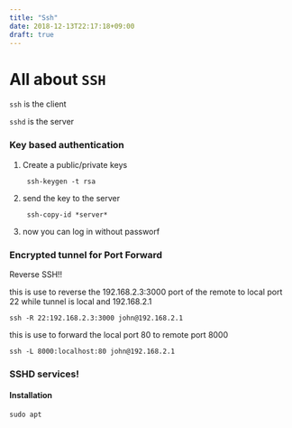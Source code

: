 ```yaml
---
title: "Ssh"
date: 2018-12-13T22:17:18+09:00
draft: true
---
```


# All about `SSH`

`ssh` is the client

`sshd` is the server

### Key based authentication

1. Create a public/private keys

		ssh-keygen -t rsa 

2. send the key to the server

		ssh-copy-id *server*

3. now you can log in without passworf

### Encrypted tunnel for Port Forward

Reverse SSH!!

this is use to reverse the 192.168.2.3:3000 port of the remote to local port 22 while tunnel is local and 192.168.2.1

	ssh -R 22:192.168.2.3:3000 john@192.168.2.1

this is use to forward the local port 80 to remote  port 8000

	ssh -L 8000:localhost:80 john@192.168.2.1


### SSHD services!

#### Installation

	sudo apt 


